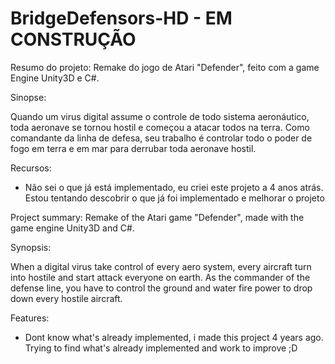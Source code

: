 # BridgeDefensors-HD - EM CONSTRUÇÃO

Resumo do projeto:
Remake do jogo de Atari "Defender", feito com a game Engine Unity3D e C#.

Sinopse:

Quando um virus digital assume o controle de todo sistema aeronáutico, toda aeronave se tornou hostil e começou a atacar todos na terra.
Como comandante da linha de defesa, seu trabalho é controlar todo o poder de fogo em terra e em mar para derrubar toda aeronave hostil.

Recursos:
* Não sei o que já está implementado, eu criei este projeto a 4 anos atrás. Estou tentando descobrir o que já foi implementado e melhorar o projeto

Project summary:
Remake of the Atari game "Defender", made with the game engine Unity3D and C#.

Synopsis:

When a digital virus take control of every aero system, every aircraft turn into hostile and start attack everyone on earth.
As the commander of the defense line, you have to control the ground and water fire power to drop down every hostile aircraft.

Features:
* Dont know what's already implemented, i made this project 4 years ago. Trying to find what's already implemented and work to improve ;D
